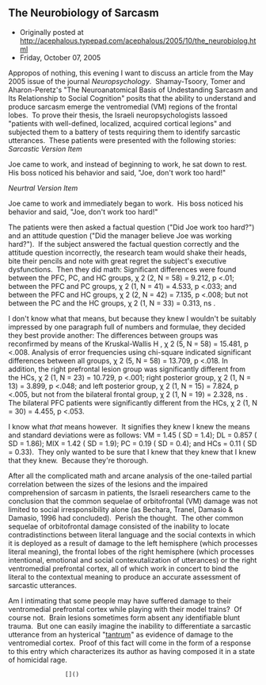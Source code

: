 ## The Neurobiology of Sarcasm

 * Originally posted at http://acephalous.typepad.com/acephalous/2005/10/the_neurobiolog.html
 * Friday, October 07, 2005



Appropos of nothing, this evening I want to discuss an article from the May 2005 issue of the journal _Neuropsychology_.  Shamay-Tsoory, Tomer and Aharon-Peretz's "The Neuroanatomical Basis of Undestanding Sarcasm and Its Relationship to Social Cognition" posits that the ability to understand and produce sarcasm emerge the ventromedial (VM) regions of the frontal lobes.  To prove their thesis, the Israeli neuropsychologists lassoed "patients with well-defined, localized, acquired cortical legions" and subjected them to a battery of tests requiring them to identify sarcastic utterances.  These patients were presented with the following stories:
_Sarcastic Version Item_

Joe came to work, and instead of beginning to work, he sat down to rest.  His boss noticed his behavior and said, "Joe, don't work too hard!"

_Neurtral Version Item_

Joe came to work and immediately began to work.  His boss noticed his behavior and said, "Joe, don't work too hard!"

The patients were then asked a factual question ("Did Joe work too hard?") and an attitude question ("Did the manager believe Joe was working hard?").  If the subject answered the factual question correctly and the attitude question incorrectly, the research team would shake their heads, bite their pencils and note with great regret the subject's executive dysfunctions.  Then they did math:
Significant differences were found between the PFC, PC, and HC groups, χ
2
(2, 
N
 = 58) = 9.212, 
p
 &lt;.01; between the PFC and PC groups, χ
2
(1, 
N
 = 41) = 4.533, 
p
 &lt;.033; and between the PFC and HC groups, χ
2
(2, 
N
 = 42) = 7.135, 
p
 &lt;.008; but not between the PC and the HC groups, χ
2
(1, 
N
 = 33) = 0.313, 
ns
.

I don't know what that means, but because they knew I wouldn't be suitably impressed by one paragraph full of numbers and formulae, they decided they best provide another:
The differences between groups was reconfirmed by means of the Kruskal-Wallis 
H
, χ
2
(5, 
N
 = 58) = 15.481, 
p
 &lt;.008. Analysis of error frequencies using chi-square indicated significant differences between all groups, χ
2
(5, 
N
 = 58) = 13.709, 
p
 &lt;.018. In addition, the right prefrontal lesion group was significantly different from the HCs, χ
2
(1, 
N
 = 23) = 10.729, 
p
 &lt;.001; right posterior group, χ
2
(1, 
N
 = 13) = 3.899, 
p
 &lt;.048; and left posterior group, χ
2
(1, 
N
 = 15) = 7.824, 
p
 &lt;.005, but not from the bilateral frontal group, χ
2
(1, 
N
 = 19) = 2.328, 
ns
. The bilateral PFC patients were significantly different from the HCs, χ
2
(1, 
N
 = 30) = 4.455, 
p
 &lt;.053.

I know what _that_ means however.  It signifies they knew I knew the means and standard deviations were as follows: VM = 1.45 (
SD
 = 1.4); DL = 0.857 (
SD
 = 1.86); MIX = 1.42 (
SD
 = 1.9); PC = 0.19 (
SD
 = 0.4); and HCs = 0.11 (
SD
 = 0.33).  They only wanted to be sure that I knew that they knew that I knew that they knew.  Because they're thorough.  

After all the complicated math and arcane analysis of the one-tailed partial correlation between the sizes of the lesions and the impaired comprehension of sarcasm in patients, the Israeli researchers came to the conclusion that the common sequelae of orbitofrontal (VM) damage was not limited to social irresponsibility alone (as Bechara, Tranel, Damasio & Damasio, 1996 had concluded).  Perish the thought.  The other common sequelae of orbitofrontal damage consisted of the inability to locate contradistinctions between literal language and the social contexts in which it is deployed as a result of damage to the left hemisphere (which processes literal meaning), the frontal lobes of the right hemisphere (which processes intentional, emotional and social contexutalization of utterances) or the right ventromedial prefrontal cortex, all of which work in concert to bind the literal to the contextual meaning to produce an accurate assessment of sarcastic utterances.

Am I intimating that some people may have suffered damage to their ventromedial prefrontal cortex while playing with their model trains?  Of course not.  Brain lesions sometimes form absent any identifiable blunt trauma.  But one can easily imagine the inability to differentiate a sarcastic utterance from an hysterical "[tantrum](http://mthollywood.blogspot.com/2005/10/two-questions-for-scott-eric-scott.html)" as evidence of damage to the ventromedial cortex.  Proof of this fact will come in the form of a response to this entry which characterizes its author as having composed it in a state of homicidal rage.

		

					[]()
			

				  
			
